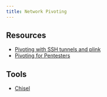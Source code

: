 ```yaml
---
title: Network Pivoting
---
```


## Resources

* [Pivoting with SSH tunnels and
  plink](https://marcusedmondson.com/2022/01/28/pivoting-with-ssh-tunnels-and-plink/)
* [Pivoting for
  Pentesters](https://www.stevencampbell.info/Pivoting-for-pentesters/)

## Tools

* [Chisel](https://github.com/jpillora/chisel)
